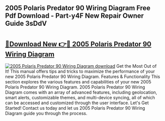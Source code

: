 ## 2005 Polaris Predator 90 Wiring Diagram Free Pdf Download - Part-y4F New Repair Owner Guide 3sDdV

# <h2><a href="http://dfnylo0.blite.top/?on=2005+Polaris+Predator+90+Wiring+Diagram">🔗Download New 👉🔴 2005 Polaris Predator 90 Wiring Diagram</a></h2>

[![2005 Polaris Predator 90 Wiring Diagram download](https://i.imgur.com/lujVjoI.png)](http://dfnylo0.blite.top/?on=2005+Polaris+Predator+90+Wiring+Diagram)
Get the Most Out of It! This manual offers tips and tricks to maximize the performance of your new 2005 Polaris Predator 90 Wiring Diagram. Features & Functionality This section explores the various features and capabilities of your new 2005 Polaris Predator 90 Wiring Diagram. 2005 Polaris Predator 90 Wiring Diagram comes with an array of advanced features, including geolocation, smart alerts, customizable themes, and multi-device syncing, all of which can be accessed and customized through the user interface. Let's Get Started! Contact us today and let us 2005 Polaris Predator 90 Wiring Diagram guide you through the process.
